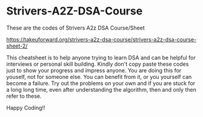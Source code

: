 # Strivers-A2Z-DSA-Course
These are the codes of Strivers A2z DSA Course/Sheet

https://takeuforward.org/strivers-a2z-dsa-course/strivers-a2z-dsa-course-sheet-2/

This cheatsheet is to help anyone trying to learn DSA and can be helpful for interviews or personal skill building. Kindly don't copy paste these codes just to show your progress and impress anyone. You are doing this for youself, not for someone else. You can benefit from it, or you yourself can become a failure. Try out the problems on your own and if you are stuck for a long long time, even after understanding the algorithm, then and only then refer to these.

Happy Coding!!
